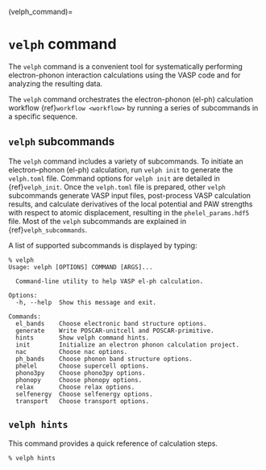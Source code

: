 (velph_command)=
# `velph` command

The `velph` command is a convenient tool for systematically performing
electron-phonon interaction calculations using the VASP code and for analyzing
the resulting data.

The `velph` command orchestrates the electron-phonon (el-ph) calculation
workflow {ref}`workflow <workflow>` by running a series of subcommands in a
specific sequence.

## `velph` subcommands

The `velph` command includes a variety of subcommands. To initiate an
electron–phonon (el-ph) calculation, run `velph init` to generate the
`velph.toml` file. Command options for `velph init` are detailed in
{ref}`velph_init`. Once the `velph.toml` file is prepared, other `velph`
subcommands generate VASP input files, post-process VASP calculation results,
and calculate derivatives of the local potential and PAW strengths with respect
to atomic displacement, resulting in the `phelel_params.hdf5` file. Most of the
`velph` subcommands are explained in {ref}`velph_subcommands`.

A list of supported subcommands is displayed by typing:

```
% velph
Usage: velph [OPTIONS] COMMAND [ARGS]...

  Command-line utility to help VASP el-ph calculation.

Options:
  -h, --help  Show this message and exit.

Commands:
  el_bands    Choose electronic band structure options.
  generate    Write POSCAR-unitcell and POSCAR-primitive.
  hints       Show velph command hints.
  init        Initialize an electron phonon calculation project.
  nac         Choose nac options.
  ph_bands    Choose phonon band structure options.
  phelel      Choose supercell options.
  phono3py    Choose phono3py options.
  phonopy     Choose phonopy options.
  relax       Choose relax options.
  selfenergy  Choose selfenergy options.
  transport   Choose transport options.
```

## `velph hints`

This command provides a quick reference of calculation steps.

```
% velph hints
```
